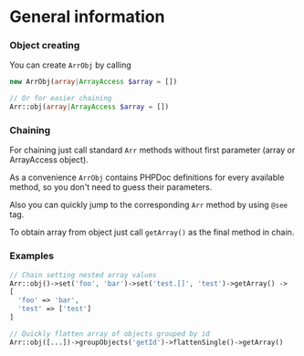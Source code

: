 # General information

### Object creating

You can create `ArrObj` by calling 

```php
new ArrObj(array|ArrayAccess $array = [])

// Or for easier chaining
Arr::obj(array|ArrayAccess $array = [])
```

### Chaining

For chaining just call standard `Arr` methods without first parameter \(array or ArrayAccess object\).

As a convenience `ArrObj` contains PHPDoc definitions for every available method, so you don't need to guess their parameters.

Also you can quickly jump to the corresponding `Arr` method by using `@see` tag.

To obtain array from object just call `getArray()` as the final method in chain.

### Examples

```php
// Chain setting nested array values
Arr::obj()->set('foo', 'bar')->set('test.[]', 'test')->getArray() ->
[
  'foo' => 'bar', 
  'test' => ['test']
]

// Quickly flatten array of objects grouped by id
Arr::obj([...])->groupObjects('getId')->flattenSingle()->getArray()
```



